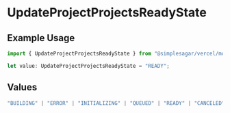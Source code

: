 # UpdateProjectProjectsReadyState

## Example Usage

```typescript
import { UpdateProjectProjectsReadyState } from "@simplesagar/vercel/models/updateprojectop.js";

let value: UpdateProjectProjectsReadyState = "READY";
```

## Values

```typescript
"BUILDING" | "ERROR" | "INITIALIZING" | "QUEUED" | "READY" | "CANCELED"
```